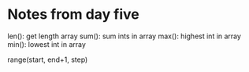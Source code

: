 # Notes from day five

len(): get length array
sum(): sum ints in array
max(): highest int in array
min(): lowest int in array

range(start, end+1, step)